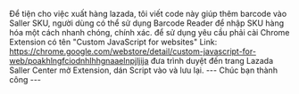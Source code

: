Để tiện cho việc xuất hàng lazada, tôi viết code này giúp thêm barcode vào Saller SKU, người dùng có thể sử dụng Barcode Reader để nhập SKU hàng hóa một cách nhanh chóng, chính xác.
để sử dụng yêu cầu phải cài Chrome Extension có tên "Custom JavaScript for websites" Link: https://chrome.google.com/webstore/detail/custom-javascript-for-web/poakhlngfciodnhlhhgnaaelnpjljija
đưa trình duyệt đến trang Lazada Saller Center mở Extension, dán Script vào và lưu lại.
--- Chúc bạn thành công ---
